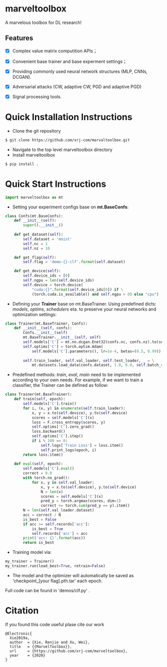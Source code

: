 # marveltoolbox
A marvelous toolbox for DL research!

## Features
- [x] Complex value matrix computition APIs；
- [x] Convenient base trainer and base experment settings；
- [x] Providing commonly used neural network structures (MLP, CNNs, DCGAN).
- [x] Adversarial attacks (CW, adaptive CW, PGD and adaptive PGD)
- [x] Signal processing tools.


# Quick Installation Instructions
- Clone the git repository
```bash
$ git clone https://github.com/xrj-com/marvaltoolbox.git
```
- Navigate to the top level marveltoolbox directory
- Install marveltoolbox
```bash
$ pip install .
```

# Quick Start Instructions
```python
import marveltoolbox as mt
```
- Setting your experiment configs base on **mt.BaseConfs**:
```python
class Confs(mt.BaseConfs):
    def __init__(self):
        super().__init__()
    
    def get_dataset(self):
        self.dataset = 'mnist'
        self.nc = 1
        self.nz = 10

    def get_flag(self):
        self.flag = 'demo-{}-clf'.format(self.dataset)

    def get_device(self):
        self.device_ids = [0]
        self.ngpu = len(self.device_ids)
        self.device = torch.device(
            "cuda:{}".format(self.device_ids[0]) if \
            (torch.cuda.is_available() and self.ngpu > 0) else "cpu")
```

- Defining your **Trainer** base on mt.BaseTrainer. Using predefined dicts: *models*, *optims*, *schedulers* eta. to preserve your neural networks and optimization settings:
```python
class Trainer(mt.BaseTrainer, Confs):
    def __init__(self, confs):
        Confs.__init__(self)
        mt.BaseTrainer.__init__(self, self)
        self.models['C'] = mt.nn.dcgan.Enet32(confs.nc, confs.nz).to(self.device)
        self.optims['C'] = torch.optim.Adam(
            self.models['C'].parameters(), lr=1e-4, betas=(0.5, 0.99))
        
        self.train_loader, self.val_loader, self.test_loader, _ = \
            mt.datasets.load_data(confs.dataset, 1.0, 0.8, self.batch_size, 32, None, False)
```
- Predefined methods: *train*, *eval*, *main* need to be implemented according to your own needs. For example, if we want to train a classifier, the Trainer can be defined as follow:
```python
class Trainer(mt.BaseTrainer):
    def train(self, epoch):
        self.models['C'].train()
        for i, (x, y) in enumerate(self.train_loader):
            x, y = x.to(self.device), y.to(self.device)
            scores = self.models['C'](x)
            loss = F.cross_entropy(scores, y)
            self.optims['C'].zero_grad()
            loss.backward()
            self.optims['C'].step()
            if i % 100 == 0:
                self.logs['Train Loss'] = loss.item()
                self.print_logs(epoch, i)
        return loss.item()
                
    def eval(self, epoch):
        self.models['C'].eval()
        correct = 0.0
        with torch.no_grad():
            for x, y in self.val_loader:
                x, y = x.to(self.device), y.to(self.device)
                N = len(x)
                scores = self.models['C'](x)
                pred_y = torch.argmax(scores, dim=1)
                correct += torch.sum(pred_y == y).item()
        N = len(self.val_loader.dataset)
        acc = correct / N
        is_best = False
        if acc >= self.records['acc']:
            is_best = True
            self.records['acc'] = acc
        print('acc: {}'.format(acc))
        return is_best
```

- Training model via:
```python
my_trainer = Trainer()
my_trainer.run(load_best=True, retrain=False)
```
- The model and the optimizer will automatically be saved as 'checkpoint_[your flag].pth.tar' each epoch.

Full code can be found in 'demos/clf.py' .



<!-- ### Training model

Ordinary training：
```bash
cd <yourpath>/marveltoolbox/demos
python clf.py
```


Distributed training via horovod(only for trainers based on mt.HvdTrainer):
```bash
cd <yourpath>/marveltoolbox/demos
horovodrun -np 4 python clf.py
```
Where '-np' is the number of process.  -->

# Citation
If you found this code useful plase cite our work
```
@Electronic{
  Xie2019a,
  author  = {Xie, Renjie and Xu, Wei},
  title   = {{MarvelToolbox}},
  url     = {https://github.com/xrj-com/marveltoolbox},
  year    = {2020}
}
```
